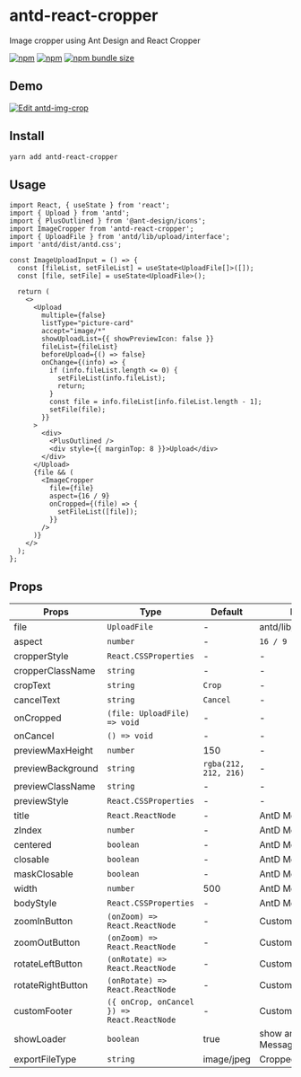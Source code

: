 # antd-react-cropper

Image cropper using Ant Design and React Cropper

[![npm](https://img.shields.io/npm/v/antd-react-cropper.svg?style=flat-square)](https://www.npmjs.com/package/antd-react-cropper) [![npm](https://img.shields.io/npm/dt/antd-react-cropper?style=flat-square)](https://www.npmtrends.com/antd-react-cropper) [![npm bundle size](https://img.shields.io/bundlephobia/minzip/antd-react-cropper?style=flat-square)](https://bundlephobia.com/result?p=antd-react-cropper)

## Demo

[![Edit antd-img-crop](https://codesandbox.io/static/img/play-codesandbox.svg)](https://codesandbox.io/s/antd-react-cropper-5e9x86)

## Install

```sh
yarn add antd-react-cropper
```

## Usage

```tsx
import React, { useState } from 'react';
import { Upload } from 'antd';
import { PlusOutlined } from '@ant-design/icons';
import ImageCropper from 'antd-react-cropper';
import { UploadFile } from 'antd/lib/upload/interface';
import 'antd/dist/antd.css';

const ImageUploadInput = () => {
  const [fileList, setFileList] = useState<UploadFile[]>([]);
  const [file, setFile] = useState<UploadFile>();

  return (
    <>
      <Upload
        multiple={false}
        listType="picture-card"
        accept="image/*"
        showUploadList={{ showPreviewIcon: false }}
        fileList={fileList}
        beforeUpload={() => false}
        onChange={(info) => {
          if (info.fileList.length <= 0) {
            setFileList(info.fileList);
            return;
          }
          const file = info.fileList[info.fileList.length - 1];
          setFile(file);
        }}
      >
        <div>
          <PlusOutlined />
          <div style={{ marginTop: 8 }}>Upload</div>
        </div>
      </Upload>
      {file && (
        <ImageCropper
          file={file}
          aspect={16 / 9}
          onCropped={(file) => {
            setFileList([file]);
          }}
        />
      )}
    </>
  );
};
```

## Props

| Props | Type | Default | Description |
| --- | --- | --- | --- |
| file | `UploadFile` | - | antd/lib/upload/UploadFile |
| aspect | `number` | - | `16 / 9` |
| cropperStyle | `React.CSSProperties` | - | - |
| cropperClassName | `string` | - | - |
| cropText | `string` | `Crop` | - |
| cancelText | `string` | `Cancel` | - |
| onCropped | `(file: UploadFile) => void` | - | - |
| onCancel | `() => void` | - | - |
| previewMaxHeight | `number` | 150 | - |
| previewBackground | `string` | `rgba(212, 212, 216)` | - |
| previewClassName | `string` | - | - |
| previewStyle | `React.CSSProperties` | - | - |
| title | `React.ReactNode` | - | AntD Modal props |
| zIndex | `number` | - | AntD Modal props |
| centered | `boolean` | - | AntD Modal props |
| closable | `boolean` | - | AntD Modal props |
| maskClosable | `boolean` | - | AntD Modal props |
| width | `number` | 500 | AntD Modal props |
| bodyStyle | `React.CSSProperties` | - | AntD Modal props |
| zoomInButton | `(onZoom) => React.ReactNode` | - | Custom zoom in button |
| zoomOutButton | `(onZoom) => React.ReactNode` | - | Custom zoom out button |
| rotateLeftButton | `(onRotate) => React.ReactNode` | - | Custom rotate left button |
| rotateRightButton | `(onRotate) => React.ReactNode` | - | Custom rotate right button |
| customFooter | `({ onCrop, onCancel }) => React.ReactNode` | - | Custom modal footer |
| showLoader | `boolean` | true | show antd Message.loading |
| exportFileType | `string` | image/jpeg | Cropped image file type |
